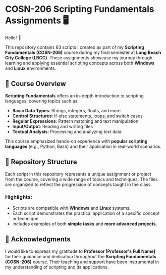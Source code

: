# COSN-206 Scripting Fundamentals Assignments 🖥️

Hello! 👋 

This repository contains 63 scripts I created as part of my **Scripting Fundamentals (COSN-206)** course during my final semester at **Long Beach City College (LBCC)**. These assignments showcase my journey through learning and applying essential scripting concepts across both **Windows** and **Linux** environments.

## 📘 Course Overview

**Scripting Fundamentals** offers an in-depth introduction to scripting languages, covering topics such as:
- **Basic Data Types**: Strings, integers, floats, and more
- **Control Structures**: If-else statements, loops, and switch cases
- **Regular Expressions**: Pattern matching and text manipulation
- **Input/Output**: Reading and writing files
- **Textual Analysis**: Processing and analyzing text data

This course emphasized hands-on experience with **popular scripting languages** (e.g., Python, Bash) and their application in real-world scenarios.

## 📂 Repository Structure

Each script in this repository represents a unique assignment or project from the course, covering a wide range of topics and techniques. The files are organized to reflect the progression of concepts taught in the class.

### Highlights:
- Scripts are compatible with **Windows** and **Linux** systems.
- Each script demonstrates the practical application of a specific concept or technique.
- Includes examples of both **simple tasks** and **more advanced projects**.

## 🙏 Acknowledgments

I would like to express my gratitude to **Professor [Professor's Full Name]** for their guidance and dedication throughout the **Scripting Fundamentals (COSN-206)** course. Their teaching and support have been instrumental in my understanding of scripting and its applications.
